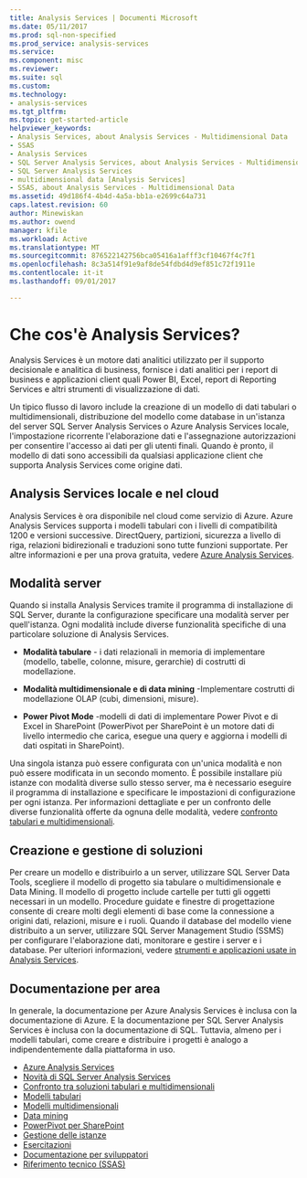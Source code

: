 ```yaml
---
title: Analysis Services | Documenti Microsoft
ms.date: 05/11/2017
ms.prod: sql-non-specified
ms.prod_service: analysis-services
ms.service: 
ms.component: misc
ms.reviewer: 
ms.suite: sql
ms.custom: 
ms.technology:
- analysis-services
ms.tgt_pltfrm: 
ms.topic: get-started-article
helpviewer_keywords:
- Analysis Services, about Analysis Services - Multidimensional Data
- SSAS
- Analysis Services
- SQL Server Analysis Services, about Analysis Services - Multidimensional Data
- SQL Server Analysis Services
- multidimensional data [Analysis Services]
- SSAS, about Analysis Services - Multidimensional Data
ms.assetid: 49d186f4-4b4d-4a5a-bb1a-e2699c64a731
caps.latest.revision: 60
author: Minewiskan
ms.author: owend
manager: kfile
ms.workload: Active
ms.translationtype: MT
ms.sourcegitcommit: 876522142756bca05416a1afff3cf10467f4c7f1
ms.openlocfilehash: 8c3a514f91e9af8de54fdbd4d9ef851c72f1911e
ms.contentlocale: it-it
ms.lasthandoff: 09/01/2017

---
```

# <a name="what-is-analysis-services"></a>Che cos'è Analysis Services?
  Analysis Services è un motore dati analitici utilizzato per il supporto decisionale e analitica di business, fornisce i dati analitici per i report di business e applicazioni client quali Power BI, Excel, report di Reporting Services e altri strumenti di visualizzazione di dati.  
  
 Un tipico flusso di lavoro include la creazione di un modello di dati tabulari o multidimensionali, distribuzione del modello come database in un'istanza del server SQL Server Analysis Services o Azure Analysis Services locale, l'impostazione ricorrente l'elaborazione dati e l'assegnazione autorizzazioni per consentire l'accesso ai dati per gli utenti finali. Quando è pronto, il modello di dati sono accessibili da qualsiasi applicazione client che supporta Analysis Services come origine dati.  
 
## <a name="analysis-services-on-premises-and-in-the-cloud"></a>Analysis Services locale e nel cloud
Analysis Services è ora disponibile nel cloud come servizio di Azure. Azure Analysis Services supporta i modelli tabulari con i livelli di compatibilità 1200 e versioni successive. DirectQuery, partizioni, sicurezza a livello di riga, relazioni bidirezionali e traduzioni sono tutte funzioni supportate. Per altre informazioni e per una prova gratuita, vedere [Azure Analysis Services](https://azure.microsoft.com/en-us/services/analysis-services/). 
  
## <a name="server-mode"></a>Modalità server  
 Quando si installa Analysis Services tramite il programma di installazione di SQL Server, durante la configurazione specificare una modalità server per quell'istanza.  Ogni modalità include diverse funzionalità specifiche di una particolare soluzione di Analysis Services.   
  
-   **Modalità tabulare** - i dati relazionali in memoria di implementare (modello, tabelle, colonne, misure, gerarchie) di costrutti di modellazione.  

-   **Modalità multidimensionale e di data mining** -Implementare costrutti di modellazione OLAP (cubi, dimensioni, misure). 

-   **Power Pivot Mode** -modelli di dati di implementare Power Pivot e di Excel in SharePoint (PowerPivot per SharePoint è un motore dati di livello intermedio che carica, esegue una query e aggiorna i modelli di dati ospitati in SharePoint).  
  
 Una singola istanza può essere configurata con un'unica modalità e non può essere modificata in un secondo momento.  È possibile installare più istanze con modalità diverse sullo stesso server, ma è necessario eseguire il programma di installazione e specificare le impostazioni di configurazione per ogni istanza. Per informazioni dettagliate e per un confronto delle diverse funzionalità offerte da ognuna delle modalità, vedere [confronto tabulari e multidimensionali](../analysis-services/comparing-tabular-and-multidimensional-solutions-ssas.md).
  
## <a name="authoring-and-managing-solutions"></a>Creazione e gestione di soluzioni  
 Per creare un modello e distribuirlo a un server, utilizzare SQL Server Data Tools, scegliere il modello di progetto sia tabulare o multidimensionale e Data Mining. Il modello di progetto include cartelle per tutti gli oggetti necessari in un modello. Procedure guidate e finestre di progettazione consente di creare molti degli elementi di base come la connessione a origini dati, relazioni, misure e i ruoli. Quando il database del modello viene distribuito a un server, utilizzare SQL Server Management Studio (SSMS) per configurare l'elaborazione dati, monitorare e gestire i server e i database. Per ulteriori informazioni, vedere [strumenti e applicazioni usate in Analysis Services](../analysis-services/tools-and-applications-used-in-analysis-services.md). 
  
## <a name="documentation-by-area"></a>Documentazione per area  
In generale, la documentazione per Azure Analysis Services è inclusa con la documentazione di Azure. E la documentazione per SQL Server Analysis Services è inclusa con la documentazione di SQL. Tuttavia, almeno per i modelli tabulari, come creare e distribuire i progetti è analogo a indipendentemente dalla piattaforma in uso.  
   
*  [Azure Analysis Services](https://docs.microsoft.com/azure/analysis-services/)
*  [Novità di SQL Server Analysis Services](../analysis-services/what-s-new-in-analysis-services.md)   
*  [Confronto tra soluzioni tabulari e multidimensionali](../analysis-services/comparing-tabular-and-multidimensional-solutions-ssas.md)   
*  [Modelli tabulari](../analysis-services/tabular-models/tabular-models-ssas.md)  
*  [Modelli multidimensionali](../analysis-services/multidimensional-models/multidimensional-models-ssas.md)  
*  [Data mining](../analysis-services/data-mining/data-mining-ssas.md)  
*  [PowerPivot per SharePoint](../analysis-services/power-pivot-sharepoint/power-pivot-for-sharepoint-ssas.md)  
*  [Gestione delle istanze](../analysis-services/instances/analysis-services-instance-management.md)    
*  [Esercitazioni](../analysis-services/analysis-services-tutorials-ssas.md)   
*  [Documentazione per sviluppatori](https://msdn.microsoft.com/library/bb500153(SQL.130).aspx)  
*  [Riferimento tecnico (SSAS)](../analysis-services/powershell/technical-reference-ssas.md)

